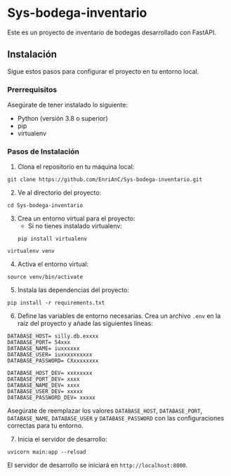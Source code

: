 # Sys-bodega-inventario

Este es un proyecto de inventario de bodegas desarrollado con FastAPI.

## Instalación

Sigue estos pasos para configurar el proyecto en tu entorno local.

### Prerrequisitos

Asegúrate de tener instalado lo siguiente:

- Python (versión 3.8 o superior)
- pip
- virtualenv

### Pasos de Instalación

1. Clona el repositorio en tu máquina local:
~~~
git clone https://github.com/EnriAnC/Sys-bodega-inventario.git
~~~
2. Ve al directorio del proyecto:
~~~
cd Sys-bodega-inventario
~~~
3. Crea un entorno virtual para el proyecto:
    - Si no tienes instalado virtualenv:
    ~~~
    pip install virtualenv
    ~~~
~~~
virtualenv venv
~~~
4. Activa el entorno virtual:
~~~
source venv/bin/activate
~~~
5. Instala las dependencias del proyecto:
~~~
pip install -r requirements.txt
~~~
6. Define las variables de entorno necesarias. Crea un archivo `.env` en la raíz del proyecto y añade las siguientes líneas:
~~~
DATABASE_HOST= silly.db.exxxx
DATABASE_PORT= 54xxx
DATABASE_NAME= iuxxxxxx
DATABASE_USER= iuxxxxxxxxxx
DATABASE_PASSWORD= CXxxxxxxxx

DATABASE_HOST_DEV= xxxxxxxx
DATABASE_PORT_DEV= xxxx
DATABASE_NAME_DEV= xxxx
DATABASE_USER_DEV= xxxxx
DATABASE_PASSWORD_DEV= xxxxx
~~~
Asegúrate de reemplazar los valores `DATABASE_HOST`, `DATABASE_PORT`, `DATABASE_NAME`, `DATABASE_USER` y `DATABASE_PASSWORD` con las configuraciones correctas para tu entorno.

7. Inicia el servidor de desarrollo:
~~~
uvicorn main:app --reload
~~~
El servidor de desarrollo se iniciará en `http://localhost:8000`.

